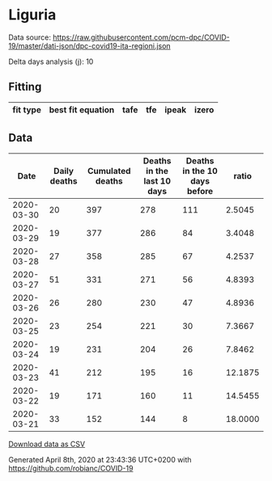# Liguria

Data source: https://raw.githubusercontent.com/pcm-dpc/COVID-19/master/dati-json/dpc-covid19-ita-regioni.json

Delta days analysis (j): 10

## Fitting 
|fit type|best fit equation|tafe|tfe|ipeak|izero|
|-------|-----|--------|------|---|---|

## Data
|Date|Daily deaths|Cumulated deaths|Deaths in the last 10 days|Deaths in the 10 days before|ratio|
|----|----------|-----------|-------|--------------------|-----|
|2020-03-30|20|397|278|111|2.5045|
|2020-03-29|19|377|286|84|3.4048|
|2020-03-28|27|358|285|67|4.2537|
|2020-03-27|51|331|271|56|4.8393|
|2020-03-26|26|280|230|47|4.8936|
|2020-03-25|23|254|221|30|7.3667|
|2020-03-24|19|231|204|26|7.8462|
|2020-03-23|41|212|195|16|12.1875|
|2020-03-22|19|171|160|11|14.5455|
|2020-03-21|33|152|144|8|18.0000|

[Download data as CSV](COVID-19_liguria_j10_2020-03-30.csv)

Generated April 8th, 2020 at 23:43:36 UTC+0200 with https://github.com/robianc/COVID-19
